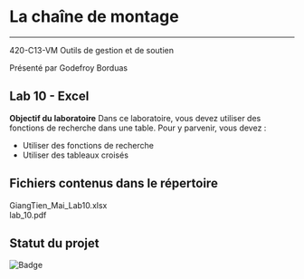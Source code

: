 # La chaîne de montage
___

420-C13-VM Outils de gestion et de soutien

Présenté par Godefroy Borduas

## Lab 10 - Excel

**Objectif du laboratoire**
Dans ce laboratoire, vous devez utiliser des fonctions de recherche dans une table. Pour y 
parvenir, vous devez :

- Utiliser des fonctions de recherche 
- Utiliser des tableaux croisés



## Fichiers contenus dans le répertoire
GiangTien_Mai_Lab10.xlsx  
lab_10.pdf


## Statut du projet
![Badge](https://img.shields.io/badge/Lab%2010%20--%20Excel-Termin%C3%A9-brightgreen)
